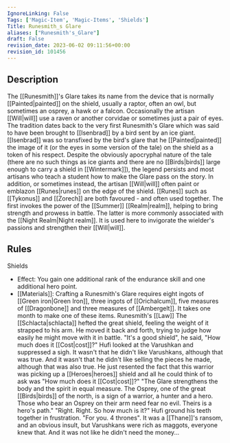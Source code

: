 ```yaml
---
IgnoreLinking: False
Tags: ['Magic-Item', 'Magic-Items', 'Shields']
Title: Runesmith_s Glare
aliases: ["Runesmith's_Glare"]
draft: False
revision_date: 2023-06-02 09:11:56+00:00
revision_id: 101456
---
```


## Description
The [[Runesmith]]'s Glare takes its name from the device that is normally [[Painted|painted]] on the shield, usually a raptor, often an owl, but sometimes an osprey, a hawk or a falcon. Occasionally the artisan [[Will|will]] use a raven or another corvidae or sometimes just a pair of eyes. The tradition dates back to the very first Runesmith's Glare which was said to have been brought to [[Isenbrad]] by a bird sent by an ice giant. [[Isenbrad]] was so transfixed by the bird's glare that he [[Painted|painted]] the image of it (or the eyes in some version of the tale) on the shield as a token of his respect. Despite the obviously apocryphal nature of the tale (there are no such things as ice giants and there are no [[Birds|birds]] large enough to carry a shield in [[Wintermark]]), the legend persists and most artisans who teach a student how to make the Glare pass on the story.
In addition, or sometimes instead, the artisan [[Will|will]] often paint or emblazon [[Runes|runes]] on the edge of the shield. [[Runes]] such as [[Tykonus]] and [[Zorech]] are both favoured - and often used together. The first invokes the power of the [[Summer]] [[Realm|realm]], helping to bring strength and prowess in battle. The latter is more commonly associated with the [[Night Realm|Night realm]]. It is used here to invigorate the wielder's passions and strengthen their [[Will|will]].
## Rules
Shields
* Effect: You gain one additional rank of the endurance skill and one additional hero point.
* [[Materials]]: Crafting a Runesmith's Glare requires eight ingots of [[Green iron|Green Iron]], three ingots of [[Orichalcum]], five measures of [[Dragonbone]]  and three measures of [[Ambergelt]]. It takes one month to make one of these items.
Runesmith's [[Law]]
The [[Schlacta|schlacta]] hefted the great shield, feeling the weight of it strapped to his arm. He moved it back and forth, trying to judge how easily he might move with it in battle. "It's a good shield", he said, "How much does it [[Cost|cost]]?"
Hufi looked at the Varushkan and suppressed a sigh. It wasn't that he didn't like Varushkans, although that was true. And it wasn't that he didn't like selling the pieces he made, although that was also true. He just resented the fact that this warrior was picking up a [[Heroes|heroes]] shield and all he could think of to ask was "How much does it [[Cost|cost]]?"
"The Glare strengthens the body and the spirit in equal measure. The Osprey, one of the great [[Birds|birds]] of the north, is a sign of a warrior, a hunter and a hero. Those who bear an Osprey on their arm need fear no evil. Theirs is a hero's path."
"Right. Right. So how much is it?"
Hufi ground his teeth together in frustration. "For you. 4 thrones". It was a [[Thane]]'s ransom, and an obvious insult, but Varushkans were rich as maggots, everyone knew that. And it was not like he didn't need the money...